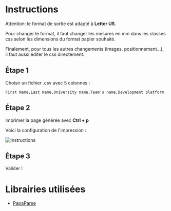 # Instructions
Attention: le format de sortie est adapté à **Letter US**.

Pour changer le format, il faut changer les mesures en mm dans les classes css selon les dimensions du format papier souhaité.

Finalement, pour tous les autres changements (images, positionnement...), il faut aussi éditer le css directement.
## Étape 1
Choisir un fichier .csv avec 5 colonnes :
```csv
First Name,Last Name,University name,Team's name,Development platform
```
## Étape 2
Imprimer la page générée avec **Ctrl + p**

Voici la configuration de l'impression :

![Instructions](https://raw.githubusercontent.com/gnut3ll4/event-badge-generator/master/img/instruction1.png)

## Étape 3
Valider !

# Librairies utilisées
- [PapaParse](https://github.com/mholt/PapaParse)

